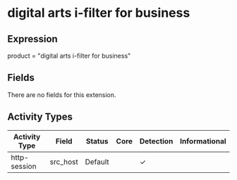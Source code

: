 digital arts i-filter for business
==================================

Expression
----------

product = "digital arts i-filter for business"

Fields
------

There are no fields for this extension.

Activity Types
--------------

| Activity Type | Field    | Status  | Core | Detection | Informational |
| ------------- | -------- | ------- | ---- | --------- | ------------- |
| http-session  | src_host | Default |      | &#10003;  |               |

